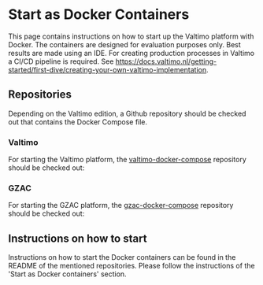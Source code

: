 # Start as Docker Containers

This page contains instructions on how to start up the Valtimo platform with Docker. The containers are designed for evaluation purposes only. Best results are made using an IDE. For creating production processes in Valtimo a CI/CD pipeline is required. See https://docs.valtimo.nl/getting-started/first-dive/creating-your-own-valtimo-implementation.  

## Repositories
Depending on the Valtimo edition, a Github repository should be checked out that contains the Docker Compose file.

### Valtimo
For starting the Valtimo platform, the [valtimo-docker-compose](https://github.com/valtimo-platform/valtimo-docker-compose) repository should be checked out:

### GZAC
For starting the GZAC platform, the [gzac-docker-compose](https://github.com/generiekzaakafhandelcomponent/gzac-docker-compose) repository should be checked out:

## Instructions on how to start
Instructions on how to start the Docker containers can be found in the README of the mentioned repositories. 
Please follow the instructions of the 'Start as Docker containers' section.
